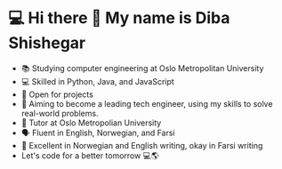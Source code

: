  <h1>💻 Hi there 👋 My name is Diba Shishegar </h1>

- 📚 Studying computer engineering at Oslo Metropolitan University
- 💻 Skilled in Python, Java, and JavaScript
- 🚧 Open for projects
- 🚀 Aiming to become a leading tech engineer, using my skills to solve real-world problems.
- 🌟 Tutor at Oslo Metropolian University
- 🗣️ Fluent in English, Norwegian, and Farsi
- 📝 Excellent in Norwegian and English writing, okay in Farsi writing
- Let's code for a better tomorrow 💻🌎


